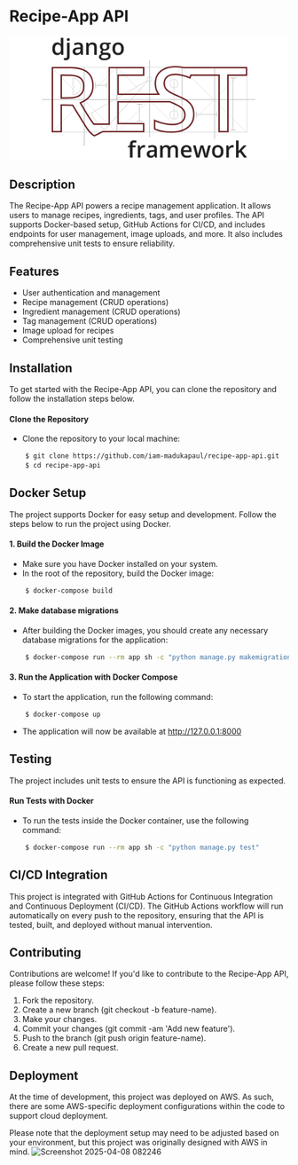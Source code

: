 # Recipe-App API

![alt text](https://github.com/kayprogrammer/socialnet-v1/blob/main/display/drf.png?raw=true)


## Description
The Recipe-App API powers a recipe management application. It allows users to manage recipes, ingredients, tags, and user profiles. The API supports Docker-based setup, GitHub Actions for CI/CD, and includes endpoints for user management, image uploads, and more. It also includes comprehensive unit tests to ensure reliability.

## Features

* User authentication and management
* Recipe management (CRUD operations)
* Ingredient management (CRUD operations)
* Tag management (CRUD operations)
* Image upload for recipes
* Comprehensive unit testing

## Installation
To get started with the Recipe-App API, you can clone the repository and follow the installation steps below.

#### Clone the Repository
* Clone the repository to your local machine:
```bash
    $ git clone https://github.com/iam-madukapaul/recipe-app-api.git
    $ cd recipe-app-api
```

## Docker Setup
The project supports Docker for easy setup and development. Follow the steps below to run the project using Docker.

#### 1. Build the Docker Image
* Make sure you have Docker installed on your system.
* In the root of the repository, build the Docker image:
```bash
    $ docker-compose build
```
#### 2. Make database migrations
* After building the Docker images, you should create any necessary database migrations for the application:
```bash
    $ docker-compose run --rm app sh -c "python manage.py makemigrations"
```

#### 3. Run the Application with Docker Compose
* To start the application, run the following command:
```bash
    $ docker-compose up
```
* The application will now be available at http://127.0.0.1:8000

## Testing
The project includes unit tests to ensure the API is functioning as expected.

#### Run Tests with Docker
* To run the tests inside the Docker container, use the following command:
```bash
    $ docker-compose run --rm app sh -c "python manage.py test"
```

## CI/CD Integration
This project is integrated with GitHub Actions for Continuous Integration and Continuous Deployment (CI/CD). The GitHub Actions workflow will run automatically on every push to the repository, ensuring that the API is tested, built, and deployed without manual intervention.

## Contributing
Contributions are welcome! If you'd like to contribute to the Recipe-App API, please follow these steps:

1. Fork the repository.
2. Create a new branch (git checkout -b feature-name).
3. Make your changes.
4. Commit your changes (git commit -am 'Add new feature').
5. Push to the branch (git push origin feature-name).
6. Create a new pull request.

## Deployment
At the time of development, this project was deployed on AWS. As such, there are some AWS-specific deployment configurations within the code to support cloud deployment.

Please note that the deployment setup may need to be adjusted based on your environment, but this project was originally designed with AWS in mind.
![Screenshot 2025-04-08 082246](https://github.com/user-attachments/assets/0f353b0e-764b-487a-b293-9fbabb21edf1)
